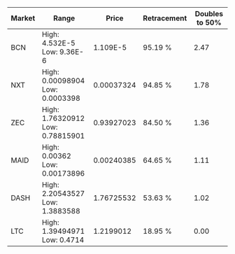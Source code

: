| Market | Range | Price| Retracement | Doubles to 50% |
| --- | --- | --- | --- | --- |
| BCN | High: 4.532E-5<br />Low: 9.36E-6 | 1.109E-5 | 95.19 % | 2.47 |
| NXT | High: 0.00098904<br />Low: 0.0003398 | 0.00037324 | 94.85 % | 1.78 |
| ZEC | High: 1.76320912<br />Low: 0.78815901 | 0.93927023 | 84.50 % | 1.36 |
| MAID | High: 0.00362<br />Low: 0.00173896 | 0.00240385 | 64.65 % | 1.11 |
| DASH | High: 2.20543527<br />Low: 1.3883588 | 1.76725532 | 53.63 % | 1.02 |
| LTC | High: 1.39494971<br />Low: 0.4714 | 1.2199012 | 18.95 % | 0.00 |
